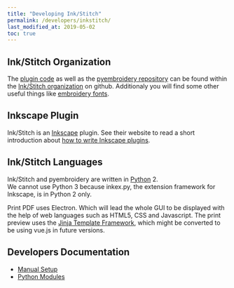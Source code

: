 ```yaml
---
title: "Developing Ink/Stitch"
permalink: /developers/inkstitch/
last_modified_at: 2019-05-02
toc: true
---
```

## Ink/Stitch Organization
The [plugin code](https://github.com/inkstitch/inkstitch) as well as the [pyembroidery repository](https://github.com/inkstitch/pyembroidery) can be found within the [Ink/Stitch organization](https://github.com/inkstitch/) on github. Additionaly you will find some other useful things like [embroidery fonts](https://github.com/inkstitch/embroidery-fonts).

## Inkscape Plugin
Ink/Stitch is an [Inkscape](https://inkscape.org/) plugin. See their website to read a short introduction about [how to write Inkscape plugins](https://inkscape.org/en/develop/extensions/).

## Ink/Stitch Languages

Ink/Stitch and pyembroidery are written in [Python](https://www.python.org/) 2.<br />We cannot use Python 3 because inkex.py, the extension framework for Inkscape, is in Python 2 only.

Print PDF uses Electron. Which will lead the whole GUI to be displayed with the help of web languages such as HTML5, CSS and Javascript. The print preview uses the [Jinja Template Framework](http://jinja.pocoo.org/), which might be converted to be using vue.js in future versions.

## Developers Documentation
* [Manual Setup](/developers/inkstitch/manual-setup/)
* [Python Modules](/developers/inkstitch/python-modules/)
